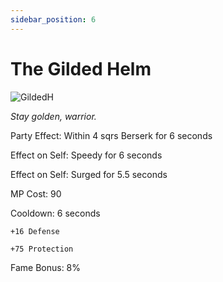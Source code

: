 ```yaml
---
sidebar_position: 6
---
```


# The Gilded Helm

![GildedH](https://vwiki.valorserver.com/api/item/picture/the%20gilded%20helm)

<i>Stay golden, warrior.</i>

Party Effect: Within 4 sqrs Berserk for 6 seconds

Effect on Self: Speedy for 6 seconds

Effect on Self: Surged for 5.5 seconds

MP Cost: 90

Cooldown: 6 seconds

    +16 Defense
    
    +75 Protection

Fame Bonus: 8%
